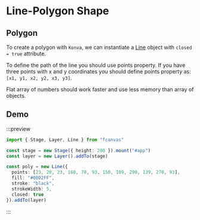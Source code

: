 # Line-Polygon Shape

## Polygon

To create a polygon with `Konva`, we can instantiate a [Line](/guide/shapes/Line) object with `closed = true` attribute.

To define the path of the line you should use points property. If you have three points with x and y coordinates you should define points property as: `[x1, y1, x2, y2, x3, y3]`.

Flat array of numbers should work faster and use less memory than array of objects.

## Demo

:::preview
```ts
import { Stage, Layer, Line } from "fcanvas"

const stage = new Stage({ height: 200 }).mount("#app")
const layer = new Layer().addTo(stage)

const poly = new Line({
  points: [23, 20, 23, 160, 70, 93, 150, 109, 290, 139, 270, 93],
  fill: "#00D2FF",
  stroke: "black",
  strokeWidth: 5,
  closed: true
}).addTo(layer)
```
:::
